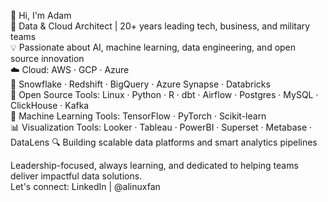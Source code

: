 👋 Hi, I'm Adam  
🚀 Data & Cloud Architect | 20+ years leading tech, business, and military teams  
💡 Passionate about AI, machine learning, data engineering, and open source innovation  
☁️ Cloud: AWS · GCP · Azure  
🏢 Snowflake · Redshift · BigQuery · Azure Synapse · Databricks  
🔗 Open Source Tools: Linux · Python · R  · dbt · Airflow · Postgres · MySQL · ClickHouse · Kafka  
🧠 Machine Learning Tools: TensorFlow · PyTorch · Scikit-learn  
📊 Visualization Tools: Looker · Tableau · PowerBI · Superset · Metabase · DataLens
🔍 Building scalable data platforms and smart analytics pipelines  
  
Leadership-focused, always learning, and dedicated to helping teams deliver impactful data solutions.  
Let's connect: LinkedIn | @alinuxfan  

